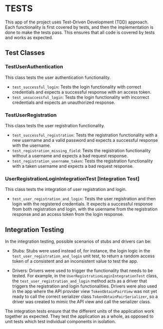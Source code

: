 # TESTS

This app of the project uses Test-Driven Development (TDD) approach. Each functionality is first covered by tests, and then the implementation is done to make the tests pass. This ensures that all code is covered by tests and works as expected.

## Test Classes

### TestUserAuthentication

This class tests the user authentication functionality.

- `test_successful_login`: Tests the login functionality with correct credentials and expects a successful response with an access token.
- `test_unsuccessful_login`: Tests the login functionality with incorrect credentials and expects an unauthorized response.

### TestUserRegistration

This class tests the user registration functionality.

- `test_successful_registration`: Tests the registration functionality with a new username and a valid password and expects a successful response with the username.
- `test_registration_missing_field`: Tests the registration functionality without a username and expects a bad request response.
- `test_registration_username_taken`: Tests the registration functionality with a taken username and expects a bad request response.

### UserRegistrationLoginIntegrationTest **[Integration Test]**

This class tests the integration of user registration and login.

- `test_user_registration_and_login`: Tests the user registration and then login with the registered credentials. It expects a successful response from both registration and login, with the username from the registration response and an access token from the login response.

## Integration Testing

In the integration testing, possible scenarios of stubs and drivers can be:

- Stubs: Stubs were used instead of, for instance, the login logic in the `test_user_registration_and_login` unit test, to return a random access token of a consistent and an inconsistent value to test the app.

- Drivers: Drivers were used to trigger the functionality that needs to be tested. For example, in the `UserRegistrationLoginIntegrationTest` class, the `test_user_registration_and_login` method acts as a driver that triggers the registration and login functionalities. Drivers were also used in the app where the API provider view `TokenObtainPairView` was not yet ready to call the correct serializer class `TokenObtainPairSerializer`, so a driver was created to mimic the API view and call the serializer class.


The integration tests ensure that the different units of the application work together as expected. They test the application as a whole, as opposed to unit tests which test individual components in isolation.